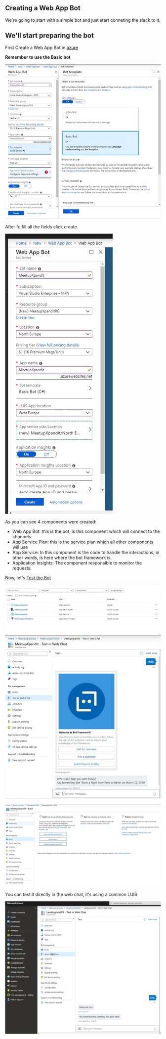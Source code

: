 ## Creating a Web App Bot

We're going to start with a simple bot and just start conneting the slack to it.


## We'll start preparing the bot

First Create a Web App Bot in [azure](https://portal.azure.com/)

**Remember to use the Basic bot**

![create bot](screens/WebAppBot/1.JPG)

After fulfill all the fields click create

![create bot](screens/WebAppBot/2.JPG)

As you can see 4 components were created:
   - Web App Bot: this is the bot, is this component which will connect to the channels
   - App Service Plan: this is the service plan which all other components will use
   - App Service: In this component is the code to handle the interactions, in other words, is here where the bot framework is.
   - Application Insights: The component responsible to monitor the requests.


Now, let's [Test the Bot](https://github.com/xpandit/meetup_bot_channel_framework/blob/master/TestWebAppBot.md)




![create bot](screens/WebAppBot/3.JPG)

![create bot](screens/WebAppBot/4.JPG)

![create bot](screens/WebAppBot/5.JPG)



You can test it directly in the web chat, it's using a common LUIS

![web chat](screens/1_1_2-CreateFunctionBot_chat.jpg)

